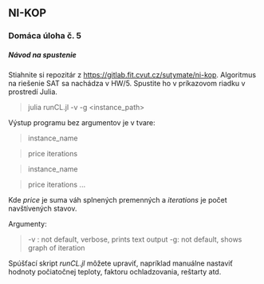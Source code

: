 ## NI-KOP
### Domáca úloha č. 5

##### Návod na spustenie
Stiahnite si repozitár z https://gitlab.fit.cvut.cz/sutymate/ni-kop.
Algoritmus na riešenie SAT sa nachádza v HW/5.
Spustite ho v príkazovom riadku v prostredí Julia.
> julia runCL.jl -v -g <instance_path>

Výstup programu bez argumentov je v tvare:
> instance_name

> price iterations

> instance_name

> price iterations
...

Kde _price_ je suma váh splnených premenných a _iterations_ je počet navštívených stavov.

Argumenty:
> -v    : not default, verbose, prints text output
-g:     not default, shows graph of iteration

Spúšťací skript _runCL.jl_ môžete upraviť, napríklad manuálne nastaviť hodnoty počiatočnej teploty, faktoru ochladzovania, reštarty atd.



